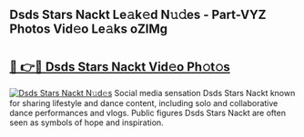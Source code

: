 ## Dsds Stars Nackt Le𝚊k𝚎d N𝚞𝚍es - Part-VYZ Photos Vid𝚎o Le𝚊ks oZIMg

# <h2><a href="http://fb0dmt.evod.top/?m=Dsds+Stars+Nackt">🔗 👉🔴 Dsds Stars Nackt Vid𝚎o Ph𝚘t𝚘s</a></h2>

[![Dsds Stars Nackt N𝚞d𝚎s](https://i.imgur.com/8V9OHl7.gif)](http://fb0dmt.evod.top/?m=Dsds+Stars+Nackt)
Social media sensation Dsds Stars Nackt known for sharing lifestyle and dance content, including solo and collaborative dance performances and vlogs. Public figures Dsds Stars Nackt are often seen as symbols of hope and inspiration. 
